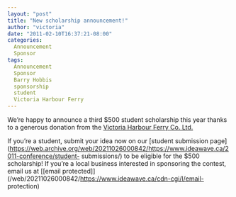 ```yaml
---
layout: "post"
title: "New scholarship announcement!"
author: "victoria"
date: "2011-02-10T16:37:21-08:00"
categories:
  Announcement
  Sponsor
tags: 
  Announcement
  Sponsor
  Barry Hobbis
  sponsorship
  student
  Victoria Harbour Ferry
---
```


We’re happy to announce a third $500 student scholarship this year thanks to a
generous donation from the [Victoria Harbour Ferry Co.
Ltd.](https://web.archive.org/web/20211026000842/http://victoriaharbourferry.com/)

If you’re a student, submit your idea now on our [student submission
page](https://web.archive.org/web/20211026000842/https://www.ideawave.ca/2011-conference/student-
submissions/) to be eligible for the $500 scholarship! If you’re a local
business interested in sponsoring the contest, email us at [[email
protected]](/web/20211026000842/https://www.ideawave.ca/cdn-cgi/l/email-
protection)


[//]: # (Retrieved from https://web.archive.org/web/20210917004900/https://www.ideawave.ca/new-scholarship-announcement/)